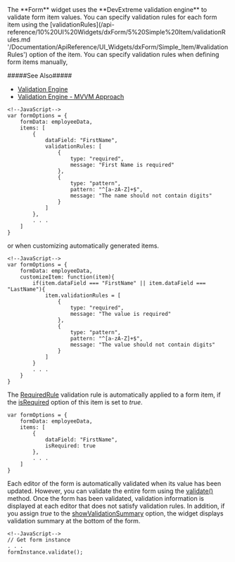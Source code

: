 <article>
The **Form** widget uses the **DevExtreme validation engine** to validate form item values. You can specify validation rules for each form item using the [validationRules](/api-reference/10%20UI%20Widgets/dxForm/5%20Simple%20Item/validationRules.md '/Documentation/ApiReference/UI_Widgets/dxForm/Simple_Item/#validationRules') option of the item. You can specify validation rules when defining form items manually,

#####See Also#####
- [Validation Engine](/concepts/10%20UI%20Widgets/80%20Common/20%20Validation '/Documentation/Guide/UI_Widgets/Common/Validation/')
- [Validation Engine - MVVM Approach](/concepts/10%20UI%20Widgets/80%20Common/25%20Validation%20-%20MVVM%20Approach '/Documentation/Guide/UI_Widgets/Common/Validation_-_MVVM_Approach/')

<!---->

    <!--JavaScript-->
    var formOptions = {
        formData: employeeData,
        items: [
            {
                dataField: "FirstName",
                validationRules: [
                    {
                        type: "required",
                        message: "First Name is required"
                    },
                    {
                        type: "pattern",
                        pattern: "^[a-zA-Z]+$",
                        message: "The name should not contain digits"
                    }
                ]
            },
            . . .
        ]
    }

or when customizing automatically generated items.

    <!--JavaScript-->
    var formOptions = {
        formData: employeeData,
        customizeItem: function(item){
            if(item.dataField === "FirstName" || item.dataField === "LastName"){
                item.validationRules = [
                    {
                        type: "required",
                        message: "The value is required"
                    },
                    {
                        type: "pattern",
                        pattern: "^[a-zA-Z]+$",
                        message: "The value should not contain digits"
                    }
                ]
            }
            . . .
        }
    }

The [RequiredRule](/api-reference/10%20UI%20Widgets/dxValidator/8%20Validation%20Rules/RequiredRule '/Documentation/ApiReference/UI_Widgets/dxValidator/Validation_Rules/RequiredRule/') validation rule is automatically applied to a form item, if the [isRequired](/api-reference/10%20UI%20Widgets/dxForm/5%20Simple%20Item/isRequired.md '/Documentation/ApiReference/UI_Widgets/dxForm/Simple_Item/#isRequired') option of this item is set to *true*.

    var formOptions = {
        formData: employeeData,
        items: [
            {
                dataField: "FirstName",
                isRequired: true
            },
            . . .
        ]
    }

Each editor of the form is automatically validated when its value has been updated. However, you can validate the entire form using the [validate()](/api-reference/10%20UI%20Widgets/dxForm/3%20Methods/validate().md '/Documentation/ApiReference/UI_Widgets/dxForm/Methods/#validate') method. Once the form has been validated, validation information is displayed at each editor that does not satisfy validation rules. In addition, if you assign *true* to the [showValidationSummary](/api-reference/10%20UI%20Widgets/dxForm/1%20Configuration/showValidationSummary.md '/Documentation/ApiReference/UI_Widgets/dxForm/Configuration/#showValidationSummary') option, the widget displays validation summary at the bottom of the form.

    <!--JavaScript-->
    // Get form instance
    . . .
    formInstance.validate();

<div class="simulator-desktop-container" data-view="Content/Applications/16_1/UIWidgets/dxForm/Validation/markup.html, Content/Applications/16_1/UIWidgets/dxForm/Validation/script.js, Content/Applications/16_1/UIWidgets/dxForm/common-styles.css"></div>
</article>